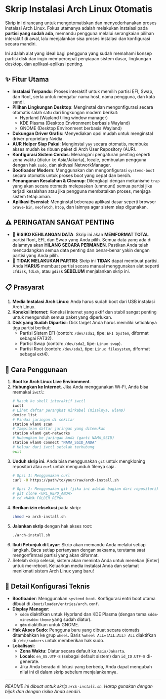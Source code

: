 # Skrip Instalasi Arch Linux Otomatis

Skrip ini dirancang untuk mengotomatiskan dan menyederhanakan proses instalasi Arch Linux. Fokus utamanya adalah melakukan instalasi pada **partisi yang sudah ada**, memandu pengguna melalui serangkaian pilihan interaktif di awal, lalu menjalankan sisa proses instalasi dan konfigurasi secara mandiri.

Ini adalah alat yang ideal bagi pengguna yang sudah memahami konsep partisi disk dan ingin mempercepat penyiapan sistem dasar, lingkungan desktop, dan aplikasi-aplikasi penting.

## ✨ Fitur Utama

* **Instalasi Terpandu**: Proses interaktif untuk memilih partisi EFI, Swap, dan Root, serta untuk mengatur nama host, nama pengguna, dan kata sandi.
* **Pilihan Lingkungan Desktop**: Menginstal dan mengonfigurasi secara otomatis salah satu dari lingkungan modern berikut:
    * Hyprland (Wayland tiling window manager)
    * KDE Plasma (Desktop Environment berbasis Wayland)
    * GNOME (Desktop Environment berbasis Wayland)
* **Dukungan Driver Grafis**: Menyediakan opsi mudah untuk menginstal driver proprietary Nvidia.
* **AUR Helper Siap Pakai**: Menginstal `yay` secara otomatis, membuka akses mudah ke ribuan paket di Arch User Repository (AUR).
* **Konfigurasi Sistem Cerdas**: Menangani pengaturan penting seperti zona waktu (diatur ke Asia/Jakarta), locale, pembuatan pengguna dengan hak `sudo`, dan aktivasi NetworkManager.
* **Bootloader Modern**: Menggunakan dan mengonfigurasi `systemd-boot` secara otomatis untuk proses boot yang cepat dan bersih.
* **Penanganan Kesalahan & Cleanup**: Dilengkapi dengan mekanisme `trap` yang akan secara otomatis melepaskan (unmount) semua partisi jika terjadi kesalahan atau jika pengguna membatalkan proses, menjaga sistem tetap aman.
* **Aplikasi Esensial**: Menginstal beberapa aplikasi dasar seperti browser `brave-bin`, `neofetch`, `htop`, dan lainnya agar sistem siap digunakan.

## ⚠️ PERINGATAN SANGAT PENTING

* 🛑 **RISIKO KEHILANGAN DATA**: Skrip ini akan **MEMFORMAT TOTAL** partisi Root, EFI, dan Swap yang Anda pilih. Semua data yang ada di dalamnya akan **HILANG SECARA PERMANEN**. Pastikan Anda telah mencadangkan semua data penting dan benar-benar yakin dengan partisi yang Anda pilih.
* 💾 **TIDAK MELAKUKAN PARTISI**: Skrip ini **TIDAK** dapat membuat partisi. Anda **HARUS** membuat partisi secara manual menggunakan alat seperti `cfdisk`, `fdisk`, atau `gdisk` **SEBELUM** menjalankan skrip ini.

## 📋 Prasyarat

1.  **Media Instalasi Arch Linux**: Anda harus sudah boot dari USB instalasi Arch Linux.
2.  **Koneksi Internet**: Koneksi internet yang aktif dan stabil sangat penting untuk mengunduh semua paket yang diperlukan.
3.  **Disk yang Sudah Dipartisi**: Disk target Anda harus memiliki setidaknya tiga partisi berikut:
    * Partisi Sistem EFI (contoh: `/dev/sda1`, tipe: `EFI System`, diformat sebagai FAT32).
    * Partisi Swap (contoh: `/dev/sda2`, tipe: `Linux swap`).
    * Partisi Root (contoh: `/dev/sda3`, tipe: `Linux filesystem`, diformat sebagai ext4).

## 🚀 Cara Penggunaan

1.  **Boot ke Arch Linux Live Environment**.
2.  **Hubungkan ke Internet**. Jika Anda menggunakan Wi-Fi, Anda bisa memakai `iwctl`:
    ```bash
    # Masuk ke shell interaktif iwctl
    iwctl
    # Lihat daftar perangkat nirkabel (misalnya, wlan0)
    device list
    # Pindai jaringan di sekitar
    station wlan0 scan
    # Tampilkan daftar jaringan yang ditemukan
    station wlan0 get-networks
    # Hubungkan ke jaringan Anda (ganti NAMA_SSID)
    station wlan0 connect "NAMA_SSID_ANDA"
    # Keluar dari iwctl setelah terhubung
    exit
    ```
3.  **Unduh skrip ini**. Anda bisa menggunakan `git` untuk mengkloning repositori atau `curl` untuk mengunduh filenya saja.
    ```bash
    # Opsi 1: Menggunakan curl
    curl -O https://path/to/your/raw/arch-install.sh

    # Opsi 2: Menggunakan git (jika ini adalah bagian dari repositori)
    # git clone <URL_REPO_ANDA>
    # cd <NAMA_FOLDER_REPO>
    ```
4.  **Berikan izin eksekusi** pada skrip:
    ```bash
    chmod +x arch-install.sh
    ```
5.  **Jalankan skrip** dengan hak akses root:
    ```bash
    ./arch-install.sh
    ```
6.  **Ikuti Petunjuk di Layar**: Skrip akan memandu Anda melalui setiap langkah. Baca setiap pertanyaan dengan saksama, terutama saat mengonfirmasi partisi yang akan diformat.
7.  Setelah skrip selesai, sistem akan meminta Anda untuk menekan [Enter] untuk me-reboot. Keluarkan media instalasi Anda dan selamat menikmati sistem Arch Linux yang baru!

## 🔧 Detail Konfigurasi Teknis

* **Bootloader**: Menggunakan `systemd-boot`. Konfigurasi entri boot utama dibuat di `/boot/loader/entries/arch.conf`.
* **Display Manager**:
    * `sddm` diaktifkan untuk Hyprland dan KDE Plasma (dengan tema `sddm-minesddm-theme` yang sudah diatur).
    * `gdm` diaktifkan untuk GNOME.
* **Hak Akses Sudo**: Pengguna baru yang dibuat secara otomatis ditambahkan ke grup `wheel`. Baris `%wheel ALL=(ALL:ALL) ALL` diaktifkan di `/etc/sudoers` untuk memberikan hak sudo.
* **Lokalisasi**:
    * **Zona Waktu**: Diatur secara default ke `Asia/Jakarta`.
    * **Locale**: `en_US.UTF-8` (sebagai default sistem) dan `id_ID.UTF-8` di-generate.
    * Jika Anda berada di lokasi yang berbeda, Anda dapat mengubah nilai ini di dalam skrip sebelum menjalankannya.

---
*README ini dibuat untuk skrip `arch-install.sh`. Harap gunakan dengan bijak dan dengan risiko Anda sendiri.*
